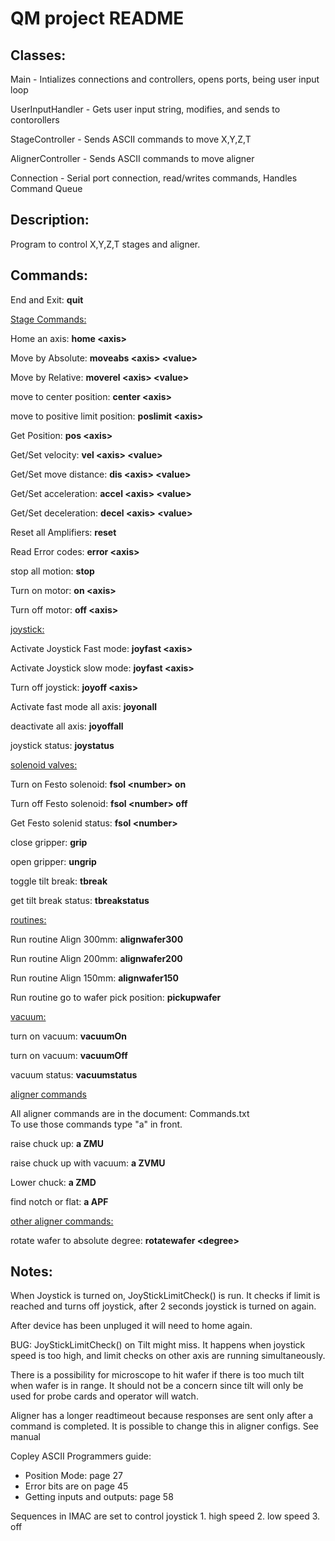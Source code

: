 # QM project README

## Classes:

Main - Intializes connections and controllers, opens ports, being user input loop

UserInputHandler - Gets user input string, modifies, and sends to contorollers

StageController - Sends ASCII commands to move X,Y,Z,T

AlignerController - Sends ASCII commands to move aligner

Connection - Serial port connection, read/writes commands, Handles Command Queue


## Description:

Program to control X,Y,Z,T stages and aligner. 

## Commands:

End and Exit: **quit**

<ins>Stage Commands:</ins>

Home an axis: **home \<axis>**

Move by Absolute: **moveabs \<axis> \<value>**

Move by Relative: **moverel \<axis> \<value>**

move to center position: **center \<axis>**

move to positive limit position: **poslimit \<axis>**


Get Position: **pos \<axis>**

Get/Set velocity: **vel \<axis> \<value>**

Get/Set move distance: **dis \<axis> \<value>**

Get/Set acceleration: **accel \<axis> \<value>**

Get/Set deceleration: **decel \<axis> \<value>**


Reset all Amplifiers: **reset**

Read Error codes: **error \<axis>**

stop all motion: **stop**

Turn on motor: **on \<axis>**
  
Turn off motor: **off \<axis>**

<ins>joystick:</ins>

Activate Joystick Fast mode: **joyfast \<axis>**

Activate Joystick slow mode: **joyfast \<axis>**

Turn off joystick: **joyoff \<axis>**

Activate fast mode all axis: **joyonall**

deactivate all axis: **joyoffall**

joystick status: **joystatus**

<ins>solenoid valves:</ins>

Turn on Festo solenoid: **fsol \<number> on**

Turn off Festo solenoid: **fsol \<number> off**

Get Festo solenid status: **fsol \<number>**

close gripper: **grip**

open gripper: **ungrip**

toggle tilt break: **tbreak**

get tilt break status: **tbreakstatus**

<ins>routines:</ins>

Run routine Align 300mm: **alignwafer300**
  
Run routine Align 200mm: **alignwafer200**
  
Run routine Align 150mm: **alignwafer150**
  
Run routine go to wafer pick position: **pickupwafer**

<ins>vacuum:</ins>

turn on vacuum: **vacuumOn**

turn on vacuum: **vacuumOff**

vacuum status: **vacuumstatus**

<ins>aligner commands</ins>

All aligner commands are in the document: Commands.txt<br/>To use those commands type "a" in front.

raise chuck up: **a ZMU**

raise chuck up with vacuum: **a ZVMU**

Lower chuck: **a ZMD**

find notch or flat: **a APF**

<ins>other aligner commands:</ins>

rotate wafer to absolute degree: **rotatewafer \<degree>**


## Notes:

When Joystick is turned on, JoyStickLimitCheck() is run. It checks if limit is reached and turns off joystick, after 2 seconds joystick is turned on again.

After device has been unpluged it will need to home again.

BUG: JoyStickLimitCheck() on Tilt might miss. It happens when joystick speed is too high, and limit checks on other axis are running simultaneously.

There is a possibility for microscope to hit wafer if there is too much tilt when wafer is in range. It should not be a concern since tilt will only be used for probe cards and operator will watch.

Aligner has a longer readtimeout because responses are sent only after a command is completed. It is possible to change this in aligner configs. See manual

Copley ASCII Programmers guide:
- Position Mode: page 27
- Error bits are on page 45
- Getting inputs and outputs: page 58

Sequences in IMAC are set to control joystick
    1. high speed
    2. low speed
    3. off

